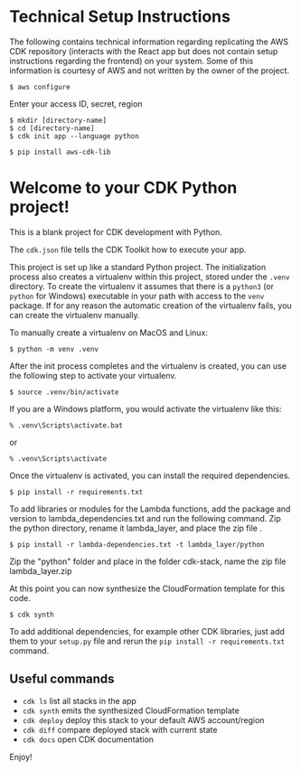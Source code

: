 # Technical Setup Instructions

The following contains technical information regarding replicating the AWS CDK repository (interacts with the React app but does not contain setup instructions regarding the frontend)  on your system. Some of this information is courtesy of AWS and not written by the owner of the project.

```
$ aws configure
```

Enter your access ID, secret, region

```
$ mkdir [directory-name]
$ cd [directory-name]
$ cdk init app --language python
```

```
$ pip install aws-cdk-lib
```

# Welcome to your CDK Python project!

This is a blank project for CDK development with Python.

The `cdk.json` file tells the CDK Toolkit how to execute your app.

This project is set up like a standard Python project.  The initialization
process also creates a virtualenv within this project, stored under the `.venv`
directory.  To create the virtualenv it assumes that there is a `python3`
(or `python` for Windows) executable in your path with access to the `venv`
package. If for any reason the automatic creation of the virtualenv fails,
you can create the virtualenv manually.

To manually create a virtualenv on MacOS and Linux:

```
$ python -m venv .venv
```

After the init process completes and the virtualenv is created, you can use the following
step to activate your virtualenv.

```
$ source .venv/bin/activate
```

If you are a Windows platform, you would activate the virtualenv like this:

```
% .venv\Scripts\activate.bat
```

or

```
% .venv\Scripts\activate
```

Once the virtualenv is activated, you can install the required dependencies.

```
$ pip install -r requirements.txt
```

To add libraries or modules for the Lambda functions, add the package and version to lambda_dependencies.txt and run the following command. Zip the python directory, rename it lambda_layer, and place the zip file .

```
$ pip install -r lambda-dependencies.txt -t lambda_layer/python
```

Zip the "python" folder and place in the folder cdk-stack, name the zip file lambda_layer.zip

At this point you can now synthesize the CloudFormation template for this code.

```
$ cdk synth
```

To add additional dependencies, for example other CDK libraries, just add
them to your `setup.py` file and rerun the `pip install -r requirements.txt`
command.

## Useful commands

 * `cdk ls`          list all stacks in the app
 * `cdk synth`       emits the synthesized CloudFormation template
 * `cdk deploy`      deploy this stack to your default AWS account/region
 * `cdk diff`        compare deployed stack with current state
 * `cdk docs`        open CDK documentation

Enjoy!
